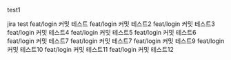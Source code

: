 test1

jira test
feat/login 커밋 테스트
feat/login 커밋 테스트2
feat/login 커밋 테스트3
feat/login 커밋 테스트4
feat/login 커밋 테스트5
feat/login 커밋 테스트6
feat/login 커밋 테스트7
feat/login 커밋 테스트7
feat/login 커밋 테스트9
feat/login 커밋 테스트10
feat/login 커밋 테스트11
feat/login 커밋 테스트12


